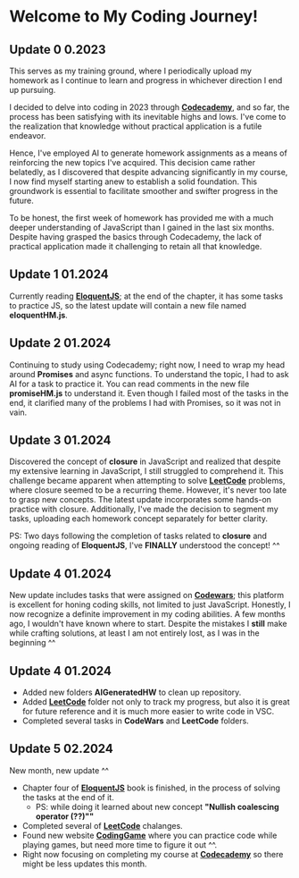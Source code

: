 # Welcome to My Coding Journey!

## Update 0  0.2023
This serves as my training ground, where I periodically upload my homework as I continue to learn and progress in whichever direction I end up pursuing.

I decided to delve into coding in 2023 through **[Codecademy](https://www.codecademy.com)**, and so far, the process has been satisfying with its inevitable highs and lows. I've come to the realization that knowledge without practical application is a futile endeavor.

Hence, I've employed AI to generate homework assignments as a means of reinforcing the new topics I've acquired. This decision came rather belatedly, as I discovered that despite advancing significantly in my course, I now find myself starting anew to establish a solid foundation. This groundwork is essential to facilitate smoother and swifter progress in the future.

To be honest, the first week of homework has provided me with a much deeper understanding of JavaScript than I gained in the last six months. Despite having grasped the basics through Codecademy, the lack of practical application made it challenging to retain all that knowledge.

## Update 1 01.2024
Currently reading **[EloquentJS](https://eloquentjavascript.net/)**; at the end of the chapter, it has some tasks to practice JS, so the latest update will contain a new file named __eloquentHM.js__.

## Update 2 01.2024
Continuing to study using Codecademy; right now, I need to wrap my head around **Promises** and async functions. To understand the topic, I had to ask AI for a task to practice it. You can read comments in the new file __promiseHM.js__ to understand it. Even though I failed most of the tasks in the end, it clarified many of the problems I had with Promises, so it was not in vain.

## Update 3 01.2024
Discovered the concept of __closure__ in JavaScript and realized that despite my extensive learning in JavaScript, I still struggled to comprehend it. This challenge became apparent when attempting to solve **[LeetCode](https://leetcode.com/)** problems, where closure seemed to be a recurring theme. However, it's never too late to grasp new concepts. The latest update incorporates some hands-on practice with closure. Additionally, I've made the decision to segment my tasks, uploading each homework concept separately for better clarity.

PS: Two days following the completion of tasks related to __closure__ and ongoing reading of **EloquentJS**, I've **FINALLY** understood the concept! ^^

## Update 4 01.2024
New update includes tasks that were assigned on **[Codewars](https://www.codewars.com/)**; this platform is excellent for honing coding skills, not limited to just JavaScript. Honestly, I now recognize a definite improvement in my coding abilities. A few months ago, I wouldn't have known where to start. Despite the mistakes I __still__ make while crafting solutions, at least I am not entirely lost, as I was in the beginning ^^

## Update 4 01.2024
- Added new folders **AIGeneratedHW** to clean up repository. 
- Added **[LeetCode](https://leetcode.com/)** folder not only to track my progress, but also it is great for future reference and it is much more easier to write code in VSC.
- Completed several tasks in **CodeWars** and **LeetCode** folders.

## Update 5 02.2024
New month, new update ^^
- Chapter four of **[EloquentJS](https://eloquentjavascript.net/)** book is finished, in the process of solving the tasks at the end of it.
    - PS: while doing it learned about new concept __"Nullish coalescing operator (??)""__
- Completed several of **[LeetCode](https://leetcode.com/)** chalanges.
- Found new website **[CodingGame](https://www.codingame.com/)** where you can practice code while playing games, but need more time to figure it out ^^.
- Right now focusing on completing my course at **[Codecademy](https://www.codecademy.com)** so there might be less updates this month.
